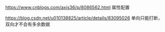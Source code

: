 https://www.cnblogs.com/axis36/p/8086562.html
属性配置

https://blog.csdn.net/u010138825/article/details/83095026
单向只能打断，双向才不会有多余数据